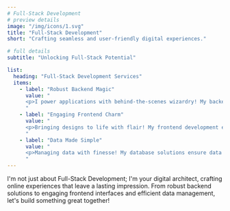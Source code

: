 ```yaml
---
# Full-Stack Development
# preview details
image: "/img/icons/1.svg"
title: "Full-Stack Development"
short: "Crafting seamless and user-friendly digital experiences."

# full details
subtitle: "Unlocking Full-Stack Potential"

list:
  heading: "Full-Stack Development Services"
  items:
    - label: "Robust Backend Magic"
      value: "
      <p>I power applications with behind-the-scenes wizardry! My backend development services build the brains of digital solutions—handling databases, server-side logic, and APIs. It's where efficiency meets reliability, ensuring users get a smooth experience every time.</p>
      "
    - label: "Engaging Frontend Charm"
      value: "
      <p>Bringing designs to life with flair! My frontend development expertise transforms static designs into interactive interfaces. I create responsive and engaging user interfaces that adapt seamlessly to different devices and browsers. Your audience gets an immersive experience that keeps them coming back.</p>
      "
    - label: "Data Made Simple"
      value: "
      <p>Managing data with finesse! My database solutions ensure data integrity and accessibility. I design, implement, and optimize databases, providing a robust foundation for applications. Your data is in good hands, supporting your application's growth and evolution.</p>
      "
---
```


I'm not just about Full-Stack Development; I'm your digital architect, crafting online experiences that leave a lasting impression. From robust backend solutions to engaging frontend interfaces and efficient data management, let's build something great together!
